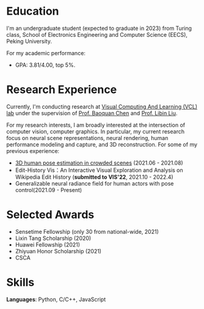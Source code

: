 # Education
I'm an undergraduate student (expected to graduate in 2023) from Turing class, School of Electronics Engineering and Computer Science (EECS), Peking University.

For my academic performance:
- GPA: 3.81/4.00, top 5%.

# Research Experience
Currently, I'm conducting research at [Visual Computing And Learning (VCL) lab](http://vcl.pku.edu.cn/index.html) under the supervision of [Prof. Baoquan Chen](https://scholar.google.com/citations?user=iHWtrEAAAAAJ&hl=zh-CN) and [Prof. Libin Liu](https://scholar.google.com/citations?hl=zh-CN&user=q7FiLBkAAAAJ). 

For my research interests, I am broadly interested at the intersection of computer vision, computer graphics. In particular, my current research focus on neural scene representations, neural rendering, human performance modeling and capture, and 3D reconstruction. For some of my previous experience:
- [3D human pose estimation in crowded scenes](https://github.com/19reborn/AlphaMocap) (2021.06 - 2021.08)
- Edit-History Vis：An Interactive Visual Exploration and Analysis on Wikipedia Edit History (**submitted to VIS'22**, 2021.10 - 2022.4)
- Generalizable neural radiance field for human actors with pose control(2021.09 - Present)


# Selected Awards
- Sensetime Fellowship (only 30 from national-wide, 2021)
- Lixin Tang Scholarship (2020)
- Huawei Fellowship (2021)
- Zhiyuan Honor Scholarship (2021)
- CSCA

# Skills
**Languages**: Python, C/C++, JavaScript
